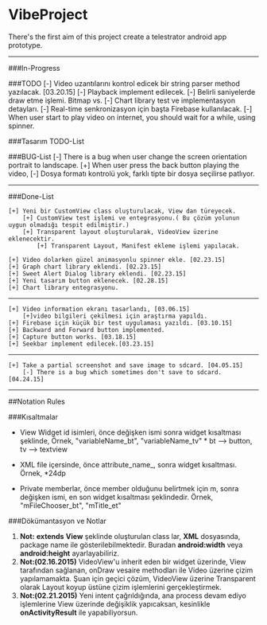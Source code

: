 # VibeProject
There's the first aim of this project create a telestrator android app prototype.

---------------

###In-Progress


###TODO
    [-] Video uzantılarını kontrol edicek bir string parser method yazılacak. [03.20.15]
    [-] Playback implement edilecek.
        [-] Belirli saniyelerde draw etme işlemi. Bitmap vs.
    [-] Chart library test ve implementasyon detayları.
    [-] Real-time senkronizasyon için başta Firebase kullanılacak.
    [-] When user start to play video on internet, you should wait for a while, using spinner.

###Tasarım TODO-List


###BUG-List
    [-] There is a bug when user change the screen orientation portrait to landscape.
    [+] When user press the back button playing the video,
    [-] Dosya formatı kontrolü yok, farklı tipte bir dosya seçilirse patlıyor.

    
    
----------------------
###Done-List

    [+] Yeni bir CustomView class oluşturulacak, View dan türeyecek.
        [+] CustomView test işlemi ve entegrasyonu.( Bu çözüm yolunun uygun olmadığı tespit edilmiştir.)
        [+] Transparent layout oluşturularak, VideoView üzerine eklenecektir.
            [+] Transparent Layout, Manifest ekleme işlemi yapılacak.

    [+] Video dolarken güzel animasyonlu spinner ekle. [02.23.15]
    [+] Graph chart library eklendi. [02.23.15]
    [+] Sweet Alert Dialog library eklendi. [02.23.15]
    [+] Yeni tasarım button eklenecek. [02.28.15]
    [+] Chart library entegrasyonu.
-----------------------

    [+] Video information ekranı tasarlandı, [03.06.15]
        [+]video bilgileri çekilmesi için araştırma yapıldı.
    [+] Firebase için küçük bir test uygulaması yazıldı. [03.10.15]
    [+] Backward and Forward button implemented.
    [+] Capture button works. [03.18.15]
    [+] Seekbar implement edilecek.[03.23.15]
-----------------------

    [+] Take a partial screenshot and save image to sdcard. [04.05.15]
        [-] There is a bug which sometimes don't save to sdcard. [04.24.15]
        
-----------------------

##Notation Rules

###Kısaltmalar
 * View Widget id isimleri, önce değişken ismi sonra widget kısaltması şeklinde,
     Örnek, "variableName_bt", "variableName_tv"
        * bt --> button, tv --> textview

 * XML file içersinde, önce attribute_name_, sonra widget kısaltması.
        Örnek, *<dimen name="padding_size_bt">24dp</dimen>

 * Private memberlar, önce member olduğunu belirtmek için m, sonra değişken ismi, en son
        widget kısaltması şeklindedir.
        Örnek, "mFileChooser_bt", "mTitle_et"


###Dökümantasyon ve Notlar

1. **Not:** __extends__ **View** şeklinde oluşturulan class lar, **XML** dosyasında, package name ile gösterilebilmektedir. Buradan **android:width** veya **android:height** ayarlayabiliriz.
2. **Not:__(02.16.2015)__** VideoView'u inherit eden bir widget üzerinde, View tarafından sağlanan, onDraw vesaire methodları ile Video üzerine çizim yapılamamakta. Şuan için geçici çözüm, VideoView üzerine Transparent olarak Layout koyup üstüne çizim işlemlerini gerçekleştirmek.
3. **Not:__(02.21.2015)__** Yeni intent çağrıldığında, ana process devam ediyo işlemlerine View üzerinde değişiklik yapıcaksan, kesinlikle **onActivityResult** ile yapabiliyorsun.
